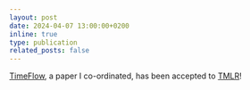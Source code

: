 ```yaml
---
layout: post
date: 2024-04-07 13:00:00+0200
inline: true
type: publication
related_posts: false
---
```


[TimeFlow](https://arxiv.org/abs/2306.05880), a paper I co-ordinated, has been accepted to [TMLR](https://jmlr.org/tmlr/index.html)!
